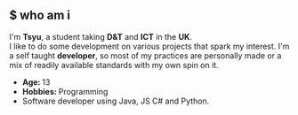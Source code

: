 <div>
    <h2 align="left"><b>$ who am i</b></h2>
    <p align="left">I'm <b>Tsyu</b>, a student taking <b>D&T</b> and <b>ICT</b> in the <b>UK</b>.<br>I like to do some development on various projects that spark my interest. I'm a self taught <b>developer</b>, so most of my practices are personally made or a mix of readily available standards with my own spin on it.</p>
    <ul>
        <li><b>Age: </b>13</li>
        <li><b>Hobbies: </b>Programming</li>
        <li>Software developer using Java, JS C# and Python.</li>
    </ul>
</div>
